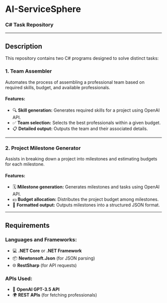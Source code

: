 # **AI-ServiceSphere**  
### **C# Task Repository**

---

## **Description**  
This repository contains two C# programs designed to solve distinct tasks:

### **1. Team Assembler**  
Automates the process of assembling a professional team based on required skills, budget, and available professionals.  

#### **Features:**  
- 🔍 **Skill generation:** Generates required skills for a project using OpenAI API.  
- ✅ **Team selection:** Selects the best professionals within a given budget.  
- 📋 **Detailed output:** Outputs the team and their associated details.  

---

### **2. Project Milestone Generator**  
Assists in breaking down a project into milestones and estimating budgets for each milestone.  

#### **Features:**  
- 🗓 **Milestone generation:** Generates milestones and tasks using OpenAI API.  
- 💵 **Budget allocation:** Distributes the project budget among milestones.  
- 📁 **Formatted output:** Outputs milestones into a structured JSON format.  

---

## **Requirements**  

### **Languages and Frameworks:**  
- 💻 **.NET Core** or **.NET Framework**  
- 📦 **Newtonsoft.Json** (for JSON parsing)  
- 🌐 **RestSharp** (for API requests)  

### **APIs Used:**  
- 🤖 **OpenAI GPT-3.5 API**  
- 🌍 **REST APIs** (for fetching professionals)  
